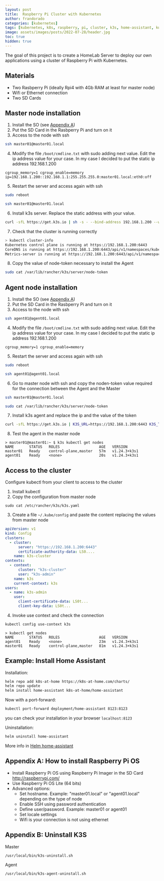 ```yaml
---
layout: post
title:  Raspberry Pi Cluster with Kubernetes
author: frandorado
categories: [kubernetes]
tags: [kubernetes, k8s, raspberry, pi, cluster, k3s, home-assistant, kubectl]
image: assets/images/posts/2022-07-28/header.jpg
toc: true
hidden: true
---
```


The goal of this project is to create a HomeLab Server to deploy our own applications using a cluster of Raspberry Pi with Kubernetes. 

## Materials

* Two Rasbperry Pi (ideally Rpi4 with 4Gb RAM at least for master node)
* Wifi or Ethernet connection
* Two SD Cards

## Master node installation

1. Install the SO (see [Appendix A](#appendix-a-how-to-install-raspberry-pi-os))
2. Put the SD Card in the Rasbperry Pi and turn on it
3. Access to the node with ssh
```bash
ssh master01@master01.local
```
4. Modify the file `/boot/cmdline.txt` with sudo adding next value. Edit the ip address value for your case. In my case I decided to put the static ip address 192.168.1.200 
```text
cgroup_memory=1 cgroup_enable=memory ip=192.168.1.200::192.168.1.1:255.255.255.0:master01.local:eth0:off
```
5. Restart the server and access again with ssh
```bash
sudo reboot
```
```bash
ssh master01@master01.local
```
6. Install k3s server. Replace the static address with your value.
```bash
curl -sfL https://get.k3s.io | sh -s - --bind-address 192.168.1.200 --write-kubeconfig-mode 644
```
7. Check that the cluster is running correctly
```bash
> kubectl cluster-info
Kubernetes control plane is running at https://192.168.1.200:6443
CoreDNS is running at https://192.168.1.200:6443/api/v1/namespaces/kube-system/services/kube-dns:dns/proxy
Metrics-server is running at https://192.168.1.200:6443/api/v1/namespaces/kube-system/services/https:metrics-server:https/proxy
```

8. Copy the value of node-token necessary to install the Agent
```bash
sudo cat /var/lib/rancher/k3s/server/node-token
```

## Agent node installation

1. Install the SO (see [Appendix A](#appendix-a-how-to-install-raspberry-pi-os))
2. Put the SD Card in the Rasbperry Pi and turn on it
3. Access to the node with ssh
```bash
ssh agent01@agent01.local
```
4. Modify the file `/boot/cmdline.txt` with sudo adding next value. Edit the ip address value for your case. In my case I decided to put the static ip address 192.168.1.200
```text
cgroup_memory=1 cgroup_enable=memory
```
5. Restart the server and access again with ssh
```bash
sudo reboot
```
```bash
ssh agent01@agent01.local
```
6. Go to master node with ssh and copy the noden-token value required for the connection between the Agent and the Master
```bash
ssh master01@master01.local
```
```bash
sudo cat /var/lib/rancher/k3s/server/node-token
```
7. Install k3s agent and replace the ip and the value of the token
```bash
curl -sfL https://get.k3s.io | K3S_URL=https://192.168.1.200:6443 K3S_TOKEN=XXXXXX sh -
```
8. Test the agent in the master node
```
> master01@master01:~ $ k3s kubectl get nodes
NAME       STATUS   ROLES                  AGE   VERSION
master01   Ready    control-plane,master   57m   v1.24.3+k3s1
agent01    Ready    <none>                 20s   v1.24.3+k3s1
```

## Access to the cluster 

Configure kubectl from your client to access to the cluster

1. Install kubectl
2. Copy the configuration from master node
```
sudo cat /etc/rancher/k3s/k3s.yaml
```
3. Create a file `~/.kube/config` and paste the content replacing the values from master node
```yml
apiVersion: v1
kind: Config
clusters:
  - cluster:
      server: "https://192.168.1.200:6443"
      certificate-authority-data: LS0....
    name: k3s-cluster
contexts:
  - context:
      cluster: "k3s-cluster"
      user: "k3s-admin"
    name: k3s
    current-context: k3s
users:
  - name: k3s-admin
    user:
      client-certificate-data: LS0t...
      client-key-data: LS0t...
```
4. Invoke use context and check the connection
```bash
kubectl config use-context k3s
```
```
> kubectl get nodes
NAME       STATUS   ROLES                  AGE   VERSION
agent01    Ready    <none>                 23m   v1.24.3+k3s1
master01   Ready    control-plane,master   81m   v1.24.3+k3s1
```

## Example: Install Home Assistant

Installation:
```bash
helm repo add k8s-at-home https://k8s-at-home.com/charts/
helm repo update
helm install home-assistant k8s-at-home/home-assistant
```

Now with a port-forward:
```bash
kubectl port-forward deployment/home-assistant 8123:8123
```
you can check your installation in your browser `localhost:8123`

Uninstallation:
```bash
helm uninstall home-assistant
```

More info in [Helm home-assistant](https://artifacthub.io/packages/helm/k8s-at-home/home-assistant)

## Appendix A: How to install Raspberry Pi OS

* Install Raspberry Pi OS using Raspberry Pi Imager in the SD Card http://raspberrypi.com/
* Use Raspberry Pi OS Lite (64 bits)
* Advanced options:
  * Set hostname. Example: "master01.local" or "agent01.local" depending on the type of node
  * Enable SSH using password authentication
  * Define user/password. Example: master01 or agent01
  * Set locale settings
  * Wifi is your connection is not using ethernet
  
## Appendix B: Uninstall K3S

Master
```bash
/usr/local/bin/k3s-uninstall.sh
```
Agent
```bash
/usr/local/bin/k3s-agent-uninstall.sh
```


